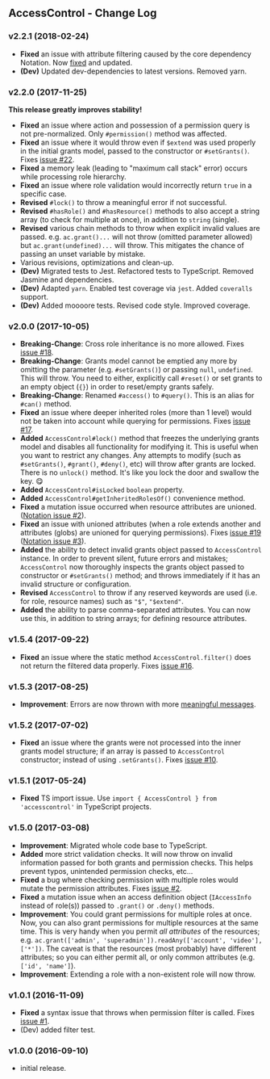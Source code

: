 ## AccessControl - Change Log

### v2.2.1 (2018-02-24)

-   **Fixed** an issue with attribute filtering caused by the core dependency Notation. Now [fixed](https://github.com/onury/notation/issues/7) and updated.
-   **(Dev)** Updated dev-dependencies to latest versions. Removed yarn.

### v2.2.0 (2017-11-25)

**This release greatly improves stability!**

-   **Fixed** an issue where action and possession of a permission query is not pre-normalized. Only `#permission()` method was affected.
-   **Fixed** an issue where it would throw even if `$extend` was used properly in the initial grants model, passed to the constructor or `#setGrants()`. Fixes [issue #22](https://github.com/onury/accesscontrol/issues/22).
-   **Fixed** a memory leak (leading to "maximum call stack" error) occurs while processing role hierarchy.
-   **Fixed** an issue where role validation would incorrectly return `true` in a specific case.
-   **Revised** `#lock()` to throw a meaningful error if not successful.
-   **Revised** `#hasRole()` and `#hasResource()` methods to also accept a string array (to check for multiple at once), in addition to `string` (single).
-   **Revised** various chain methods to throw when explicit invalid values are passed. e.g. `ac.grant()...` will not throw (omitted parameter allowed) but `ac.grant(undefined)...` will throw. This mitigates the chance of passing an unset variable by mistake.
-   Various revisions, optimizations and clean-up.
-   **(Dev)** Migrated tests to Jest. Refactored tests to TypeScript. Removed Jasmine and dependencies.
-   **(Dev)** Adapted `yarn`. Enabled test coverage via `jest`. Added `coveralls` support.
-   **(Dev)** Added moooore tests. Revised code style. Improved coverage.

### v2.0.0 (2017-10-05)

-   **Breaking-Change**: Cross role inheritance is no more allowed. Fixes [issue #18](https://github.com/onury/accesscontrol/issues/18).
-   **Breaking-Change**: Grants model cannot be emptied any more by omitting the parameter (e.g. `#setGrants()`) or passing `null`, `undefined`. This will throw. You need to either, explicitly call `#reset()` or set grants to an empty object (`{}`) in order to reset/empty grants safely.
-   **Breaking-Change**: Renamed `#access()` to `#query()`. This is an alias for `#can()` method.
-   **Fixed** an issue where deeper inherited roles (more than 1 level) would not be taken into account while querying for permissions. Fixes [issue #17](https://github.com/onury/accesscontrol/issues/17).
-   **Added** `AccessControl#lock()` method that freezes the underlying grants model and disables all functionality for modifying it. This is useful when you want to restrict any changes. Any attempts to modify (such as `#setGrants()`, `#grant()`, `#deny()`, etc) will throw after grants are locked. There is no `unlock()` method. It's like you lock the door and swallow the key. :yum:
-   **Added** `AccessControl#isLocked` `boolean` property.
-   **Added** `AccessControl#getInheritedRolesOf()` convenience method.
-   **Fixed** a mutation issue occurred when resource attributes are unioned. ([Notation issue #2][notation-issue-2]).
-   **Fixed** an issue with unioned attributes (when a role extends another and attributes (globs) are unioned for querying permissions). Fixes [issue #19](https://github.com/onury/accesscontrol/issues/19) ([Notation issue #3][notation-issue-3]).
-   **Added** the ability to detect invalid grants object passed to `AccessControl` instance. In order to prevent silent, future errors and mistakes; `AccessControl` now thoroughly inspects the grants object passed to constructor or `#setGrants()` method; and throws immediately if it has an invalid structure or configuration.
-   **Revised** `AccessControl` to throw if any reserved keywords are used (i.e. for role, resource names) such as `"$"`, `"$extend"`.
-   **Added** the ability to parse comma-separated attributes. You can now use this, in addition to string arrays; for defining resource attributes.

### v1.5.4 (2017-09-22)

-   **Fixed** an issue where the static method `AccessControl.filter()` does not return the filtered data properly. Fixes [issue #16](https://github.com/onury/accesscontrol/issues/16).

### v1.5.3 (2017-08-25)

-   **Improvement**: Errors are now thrown with more [meaningful messages](https://github.com/onury/accesscontrol/issues/13#issuecomment-324755478).

### v1.5.2 (2017-07-02)

-   **Fixed** an issue where the grants were not processed into the inner grants model structure; if an array is passed to `AccessControl` constructor; instead of using `.setGrants()`. Fixes [issue #10](https://github.com/onury/accesscontrol/issues/10).

### v1.5.1 (2017-05-24)

-   **Fixed** TS import issue. Use `import { AccessControl } from 'accesscontrol'` in TypeScript projects.

### v1.5.0 (2017-03-08)

-   **Improvement**: Migrated whole code base to TypeScript.
-   **Added** more strict validation checks. It will now throw on invalid information passed for both grants and permission checks. This helps prevent typos, unintended permission checks, etc...
-   **Fixed** a bug where checking permission with multiple roles would mutate the permission attributes. Fixes [issue #2](https://github.com/onury/accesscontrol/issues/2).
-   **Fixed** a mutation issue when an access definition object (`IAccessInfo` instead of role(s)) passed to `.grant()` or `.deny()` methods.
-   **Improvement**: You could grant permissions for multiple roles at once. Now, you can also grant permissions for multiple resources at the same time. This is very handy when you permit _all attributes_ of the resources; e.g. `ac.grant(['admin', 'superadmin']).readAny(['account', 'video'], ['*'])`. The caveat is that the resources (most probably) have different attributes; so you can either permit all, or only common attributes (e.g. `['id', 'name']`).
-   **Improvement**: Extending a role with a non-existent role will now throw.

### v1.0.1 (2016-11-09)

-   **Fixed** a syntax issue that throws when permission filter is called. Fixes [issue #1](https://github.com/onury/accesscontrol/issues/1).
-   (Dev) added filter test.

### v1.0.0 (2016-09-10)

-   initial release.

[notation]: https://github.com/onury/notation
[notation-issue-2]: https://github.com/onury/notation/issues/2
[notation-issue-3]: https://github.com/onury/notation/issues/3

